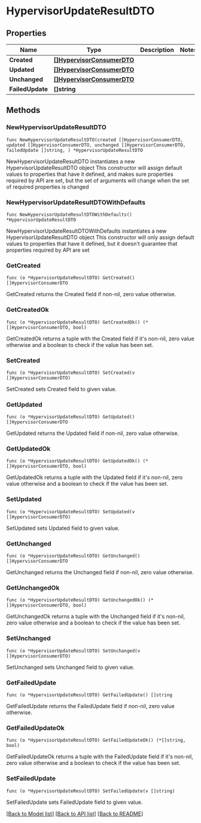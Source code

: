 # HypervisorUpdateResultDTO

## Properties

Name | Type | Description | Notes
------------ | ------------- | ------------- | -------------
**Created** | [**[]HypervisorConsumerDTO**](HypervisorConsumerDTO.md) |  | 
**Updated** | [**[]HypervisorConsumerDTO**](HypervisorConsumerDTO.md) |  | 
**Unchanged** | [**[]HypervisorConsumerDTO**](HypervisorConsumerDTO.md) |  | 
**FailedUpdate** | **[]string** |  | 

## Methods

### NewHypervisorUpdateResultDTO

`func NewHypervisorUpdateResultDTO(created []HypervisorConsumerDTO, updated []HypervisorConsumerDTO, unchanged []HypervisorConsumerDTO, failedUpdate []string, ) *HypervisorUpdateResultDTO`

NewHypervisorUpdateResultDTO instantiates a new HypervisorUpdateResultDTO object
This constructor will assign default values to properties that have it defined,
and makes sure properties required by API are set, but the set of arguments
will change when the set of required properties is changed

### NewHypervisorUpdateResultDTOWithDefaults

`func NewHypervisorUpdateResultDTOWithDefaults() *HypervisorUpdateResultDTO`

NewHypervisorUpdateResultDTOWithDefaults instantiates a new HypervisorUpdateResultDTO object
This constructor will only assign default values to properties that have it defined,
but it doesn't guarantee that properties required by API are set

### GetCreated

`func (o *HypervisorUpdateResultDTO) GetCreated() []HypervisorConsumerDTO`

GetCreated returns the Created field if non-nil, zero value otherwise.

### GetCreatedOk

`func (o *HypervisorUpdateResultDTO) GetCreatedOk() (*[]HypervisorConsumerDTO, bool)`

GetCreatedOk returns a tuple with the Created field if it's non-nil, zero value otherwise
and a boolean to check if the value has been set.

### SetCreated

`func (o *HypervisorUpdateResultDTO) SetCreated(v []HypervisorConsumerDTO)`

SetCreated sets Created field to given value.


### GetUpdated

`func (o *HypervisorUpdateResultDTO) GetUpdated() []HypervisorConsumerDTO`

GetUpdated returns the Updated field if non-nil, zero value otherwise.

### GetUpdatedOk

`func (o *HypervisorUpdateResultDTO) GetUpdatedOk() (*[]HypervisorConsumerDTO, bool)`

GetUpdatedOk returns a tuple with the Updated field if it's non-nil, zero value otherwise
and a boolean to check if the value has been set.

### SetUpdated

`func (o *HypervisorUpdateResultDTO) SetUpdated(v []HypervisorConsumerDTO)`

SetUpdated sets Updated field to given value.


### GetUnchanged

`func (o *HypervisorUpdateResultDTO) GetUnchanged() []HypervisorConsumerDTO`

GetUnchanged returns the Unchanged field if non-nil, zero value otherwise.

### GetUnchangedOk

`func (o *HypervisorUpdateResultDTO) GetUnchangedOk() (*[]HypervisorConsumerDTO, bool)`

GetUnchangedOk returns a tuple with the Unchanged field if it's non-nil, zero value otherwise
and a boolean to check if the value has been set.

### SetUnchanged

`func (o *HypervisorUpdateResultDTO) SetUnchanged(v []HypervisorConsumerDTO)`

SetUnchanged sets Unchanged field to given value.


### GetFailedUpdate

`func (o *HypervisorUpdateResultDTO) GetFailedUpdate() []string`

GetFailedUpdate returns the FailedUpdate field if non-nil, zero value otherwise.

### GetFailedUpdateOk

`func (o *HypervisorUpdateResultDTO) GetFailedUpdateOk() (*[]string, bool)`

GetFailedUpdateOk returns a tuple with the FailedUpdate field if it's non-nil, zero value otherwise
and a boolean to check if the value has been set.

### SetFailedUpdate

`func (o *HypervisorUpdateResultDTO) SetFailedUpdate(v []string)`

SetFailedUpdate sets FailedUpdate field to given value.



[[Back to Model list]](../README.md#documentation-for-models) [[Back to API list]](../README.md#documentation-for-api-endpoints) [[Back to README]](../README.md)


